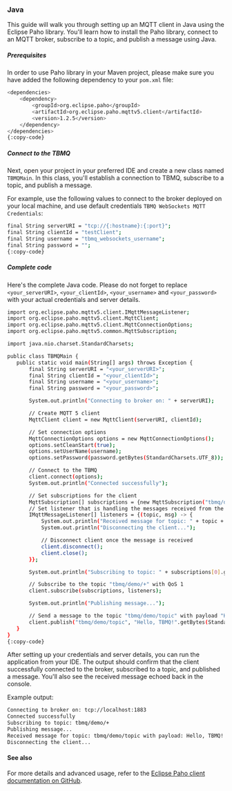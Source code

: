 ### Java
This guide will walk you through setting up an MQTT client in Java using the Eclipse Paho library.
You'll learn how to install the Paho library, connect to an MQTT broker, subscribe to a topic, and publish a message using Java.

##### Prerequisites
In order to use Paho library in your Maven project, please make sure you have added the following dependency to your `pom.xml` file:

```bash
<dependencies>
    <dependency>
        <groupId>org.eclipse.paho</groupId>
        <artifactId>org.eclipse.paho.mqttv5.client</artifactId>
        <version>1.2.5</version>
    </dependency>
</dependencies>
{:copy-code}
```

##### Connect to the TBMQ

Next, open your project in your preferred IDE and create a new class named `TBMQMain`. In this class, you'll establish a connection to TBMQ, subscribe to a topic, and publish a message.

For example, use the following values to connect to the broker deployed on your local machine, and use default credentials `TBMQ WebSockets MQTT Credentials`:

```bash
final String serverURI = "tcp://{:hostname}:{:port}";
final String clientId = "testClient";
final String username = "tbmq_websockets_username";
final String password = "";
{:copy-code}
```

##### Complete code

Here's the complete Java code. Please do not forget to replace `<your_serverURI>`, `<your_clientId>`, `<your_username>` and `<your_password>` with your actual credentials and server details.

```bash
import org.eclipse.paho.mqttv5.client.IMqttMessageListener;
import org.eclipse.paho.mqttv5.client.MqttClient;
import org.eclipse.paho.mqttv5.client.MqttConnectionOptions;
import org.eclipse.paho.mqttv5.common.MqttSubscription;

import java.nio.charset.StandardCharsets;

public class TBMQMain {
   public static void main(String[] args) throws Exception {
       final String serverURI = "<your_serverURI>";
       final String clientId = "<your_clientId>";
       final String username = "<your_username>";
       final String password = "<your_password>";

       System.out.println("Connecting to broker on: " + serverURI);

       // Create MQTT 5 client
       MqttClient client = new MqttClient(serverURI, clientId);

       // Set connection options
       MqttConnectionOptions options = new MqttConnectionOptions();
       options.setCleanStart(true);
       options.setUserName(username);
       options.setPassword(password.getBytes(StandardCharsets.UTF_8));

       // Connect to the TBMQ
       client.connect(options);
       System.out.println("Connected successfully");

       // Set subscriptions for the client
       MqttSubscription[] subscriptions = {new MqttSubscription("tbmq/demo/+", 1)};
       // Set listener that is handling the messages received from the broker
       IMqttMessageListener[] listeners = {(topic, msg) -> {
           System.out.println("Received message for topic: " + topic + " with payload: " + msg);
           System.out.println("Disconnecting the client...");

           // Disconnect client once the message is received
           client.disconnect();
           client.close();
       }};

       System.out.println("Subscribing to topic: " + subscriptions[0].getTopic());

       // Subscribe to the topic "tbmq/demo/+" with QoS 1
       client.subscribe(subscriptions, listeners);

       System.out.println("Publishing message...");

       // Send a message to the topic "tbmq/demo/topic" with payload "Hello, TBMQ!" and QoS 1
       client.publish("tbmq/demo/topic", "Hello, TBMQ!".getBytes(StandardCharsets.UTF_8), 1, false);
   }
}
{:copy-code}
```

After setting up your credentials and server details, you can run the application from your IDE.
The output should confirm that the client successfully connected to the broker, subscribed to a topic, and published a message.
You'll also see the received message echoed back in the console.

Example output:

```bash
Connecting to broker on: tcp://localhost:1883
Connected successfully
Subscribing to topic: tbmq/demo/+
Publishing message...
Received message for topic: tbmq/demo/topic with payload: Hello, TBMQ!
Disconnecting the client...
```

#### See also

For more details and advanced usage, refer to the [Eclipse Paho client documentation on GitHub](https://github.com/eclipse/paho.mqtt.java).
